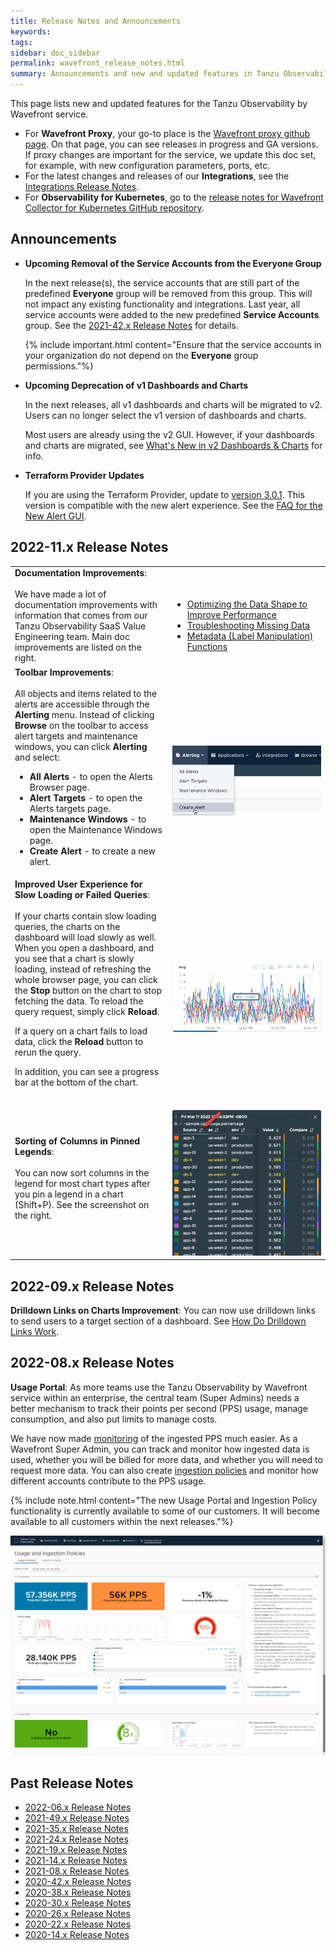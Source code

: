 ```yaml
---
title: Release Notes and Announcements
keywords:
tags:
sidebar: doc_sidebar
permalink: wavefront_release_notes.html
summary: Announcements and new and updated features in Tanzu Observability by Wavefront.
---
```


This page lists new and updated features for the Tanzu Observability by Wavefront service.

* For **Wavefront Proxy**, your go-to place is the [Wavefront proxy github page](https://GitHub.com/wavefrontHQ/java/releases). On that page, you can see releases in progress and GA versions. If proxy changes are important for the service, we update this doc set, for example, with new configuration parameters, ports, etc.
* For the latest changes and releases of our **Integrations**, see the [Integrations Release Notes](integrations_new_changed.html).
* For **Observability for Kubernetes**, go to the [release notes for Wavefront Collector for Kubernetes GitHub repository](https://github.com/wavefrontHQ/wavefront-collector-for-kubernetes/releases).

## Announcements

* **Upcoming Removal of the Service Accounts from the Everyone Group**

    In the next release(s), the service accounts that are still part of the predefined **Everyone** group will be removed from this group. This will not impact any existing functionality and integrations. Last year, all service accounts were added to the new predefined **Service Accounts** group. See the [2021-42.x Release Notes](2021.49.x_release_notes.html#2021-42x-release-notes) for details.

    {% include important.html content="Ensure that the service accounts in your organization do not depend on the **Everyone** group permissions."%}

* **Upcoming Deprecation of v1 Dashboards and Charts**

    In the next releases, all v1 dashboards and charts will be migrated to v2. Users can no longer select the v1 version of dashboards and charts.

    Most users are already using the v2 GUI. However, if your dashboards and charts are migrated, see [What's New in v2 Dashboards & Charts](ui_v2_faq.html) for info.
    
* **Terraform Provider Updates**

    If you are using the Terraform Provider, update to [version 3.0.1](https://registry.terraform.io/providers/vmware/wavefront/latest/docs). This version is compatible with the new alert experience. See the [FAQ for the New Alert GUI](alerts_v2_faq.html).

## 2022-11.x Release Notes

  <table>
  <tbody>
  <tr>
  <td width="50%"><strong>Documentation Improvements</strong>:<br/><br/>
  We have made a lot of documentation improvements with information that comes from our Tanzu Observability SaaS Value Engineering team. Main doc improvements are listed on the right.
  </td>
  <td width="50%"><p>&nbsp;</p>
  <ul><li><a href="https://docs.wavefront.com/optimize_data_shape.html">Optimizing the Data Shape to Improve Performance</a></li>
  <li><a href="https://docs.wavefront.com/missing_data_troubleshooting.html">Troubleshooting Missing Data</a></li>
  <li><a href="https://docs.wavefront.com/query_language_metadata_functions.html">Metadata (Label Manipulation) Functions</a></li>
  </ul>
  </td>
  </tr>
  <tr>
  <td width="50%"><strong>Toolbar Improvements</strong>:<br/><br/>
  All objects and items related to the alerts are accessible through the <strong>Alerting</strong> menu. Instead of clicking <strong>Browse</strong> on the toolbar to access alert targets and maintenance windows, you can click <strong>Alerting</strong> and select:
  <ul><li><strong>All Alerts</strong> - to open the Alerts Browser page.</li>
  <li><strong>Alert Targets</strong> - to open the Alerts targets page.</li>
  <li><strong>Maintenance Windows</strong> - to open the Maintenance Windows page.</li>
  <li><strong>Create Alert</strong> - to create a new alert.</li>
  </ul>
  </td>
  <td width="50%"><br/><br/><img src="/images/create_alert_browser.png" alt="The new alerting menu on the toolbar."></td>
  </tr>
  <tr>
  <td width="50%"><strong>Improved User Experience for Slow Loading or Failed Queries</strong>:<br/><br/>
  If your charts contain slow loading queries, the charts on the dashboard will load slowly as well. When you open a dashboard, and you see that a chart is slowly loading, instead of refreshing the whole browser page, you can click the <strong>Stop</strong> button on the chart to stop fetching the data. To reload the query request, simply click <strong>Reload</strong>. <p>If a query on a chart fails to load data,  click the <strong>Reload</strong> button to rerun the query.</p><p>
  In addition, you can see a progress bar at the bottom of the chart.</p>
  </td>
  <td width="50%"><br/><br/><img src="/images/stop-reload-chart.png" alt="A chart with reload button and a progress bar at the bottom."></td>
  </tr>
  <tr>
  <td width="50%"><strong>Sorting of Columns in Pinned Legends</strong>:<br/><br/>
  You can now sort columns in the legend for most chart types after you pin a legend in a chart (Shift+P). See the screenshot on the right.
  </td>
  <td width="50%"><br/><img src="/images/sort_legend.png" alt="A pinned legend with up and down arrows for each column."></td>
  </tr>
  </tbody>
  </table>


## 2022-09.x Release Notes

**Drilldown Links on Charts Improvement**: You can now use drilldown links to send users to a target section of a dashboard. See [How Do Drilldown Links Work](ui_charts_faq.html#how-do-drilldown-links-work).


## 2022-08.x Release Notes


**Usage Portal**: As more teams use the Tanzu Observability by Wavefront service within an enterprise, the central team (Super Admins) needs a better mechanism to track their points per second (PPS) usage, manage consumption, and also put limits to manage costs.

We have now made [monitoring](examine_usage.html) of the ingested PPS much easier. As a Wavefront Super Admin, you can track and monitor how ingested data is used, whether you will be billed for more data, and whether you will need to request more data. You can also create [ingestion policies](ingestion_policies.html) and monitor how different accounts contribute to the PPS usage.

{% include note.html content="The new Usage Portal and Ingestion Policy functionality is currently available to some of our customers. It will become available to all customers within the next releases."%}

![Example of the Usage Summary dashboard.](images/usage_overview.png)



## Past Release Notes

- [2022-06.x Release Notes](2022-06.x_release_notes.html)
- [2021-49.x Release Notes](2021.49.x_release_notes.html)
- [2021-35.x Release Notes](2021.35.x_release_notes.html)
- [2021-24.x Release Notes](2021.24.x_release_notes.html)
- [2021-19.x Release Notes](2021.19.x_release_notes.html)
- [2021-14.x Release Notes](2021.14.x_release_notes.html)
- [2021-08.x Release Notes](2021.08.x_release_notes.html)
- [2020-42.x Release Notes](2020.42.x_release_notes.html)
- [2020-38.x Release Notes](2020.38.x_release_notes.html)
- [2020-30.x Release Notes](2020.30.x_release_notes.html)
- [2020-26.x Release Notes](2020.26.x_release_notes.html)
- [2020-22.x Release Notes](2020.22.x_release_notes.html)
- [2020-14.x Release Notes](2020.14.x_release_notes.html)
